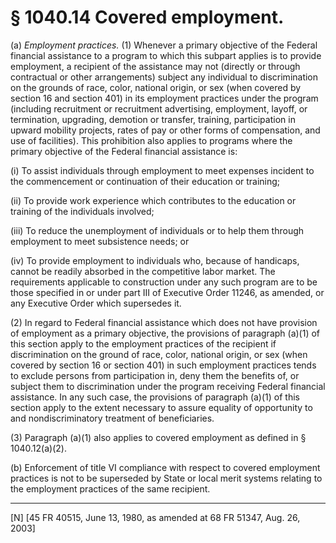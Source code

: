 # § 1040.14   Covered employment.

(a) *Employment practices.* (1) Whenever a primary objective of the Federal financial assistance to a program to which this subpart applies is to provide employment, a recipient of the assistance may not (directly or through contractual or other arrangements) subject any individual to discrimination on the grounds of race, color, national origin, or sex (when covered by section 16 and section 401) in its employment practices under the program (including recruitment or recruitment advertising, employment, layoff, or termination, upgrading, demotion or transfer, training, participation in upward mobility projects, rates of pay or other forms of compensation, and use of facilities). This prohibition also applies to programs where the primary objective of the Federal financial assistance is: 


(i) To assist individuals through employment to meet expenses incident to the commencement or continuation of their education or training; 


(ii) To provide work experience which contributes to the education or training of the individuals involved; 


(iii) To reduce the unemployment of individuals or to help them through employment to meet subsistence needs; or 


(iv) To provide employment to individuals who, because of handicaps, cannot be readily absorbed in the competitive labor market. The requirements applicable to construction under any such program are to be those specified in or under part III of Executive Order 11246, as amended, or any Executive Order which supersedes it. 


(2) In regard to Federal financial assistance which does not have provision of employment as a primary objective, the provisions of paragraph (a)(1) of this section apply to the employment practices of the recipient if discrimination on the ground of race, color, national origin, or sex (when covered by section 16 or section 401) in such employment practices tends to exclude persons from participation in, deny them the benefits of, or subject them to discrimination under the program receiving Federal financial assistance. In any such case, the provisions of paragraph (a)(1) of this section apply to the extent necessary to assure equality of opportunity to and nondiscriminatory treatment of beneficiaries. 


(3) Paragraph (a)(1) also applies to covered employment as defined in § 1040.12(a)(2). 


(b) Enforcement of title VI compliance with respect to covered employment practices is not to be superseded by State or local merit systems relating to the employment practices of the same recipient. 



---

[N] [45 FR 40515, June 13, 1980, as amended at 68 FR 51347, Aug. 26, 2003]




